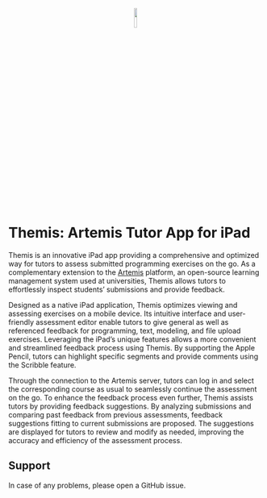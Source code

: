 <p align="center">
  <img src="https://github.com/ls1intum/Themis/assets/22798314/251f1390-c3ba-4f08-906c-4a2e1f82e929" width=10%>
</p>


# Themis: Artemis Tutor App for iPad

Themis is an innovative iPad app providing a comprehensive and optimized way for tutors to assess submitted programming exercises on the go. As a complementary extension to the [Artemis](https://github.com/ls1intum/Artemis) platform, an open-source learning management system used at universities, Themis allows tutors to effortlessly inspect students’ submissions and provide feedback.

Designed as a native iPad application, Themis optimizes viewing and assessing exercises on a mobile device. Its intuitive interface and user-friendly assessment editor enable tutors to give general as well as referenced feedback for programming, text, modeling, and file upload exercises. Leveraging the iPad’s unique features allows a more convenient and streamlined feedback process using Themis. By supporting the Apple Pencil, tutors can highlight specific segments and provide comments using the Scribble feature.

Through the connection to the Artemis server, tutors can log in and select the corresponding course as usual to seamlessly continue the assessment on the go. To enhance the feedback process even further, Themis assists tutors by providing feedback suggestions. By analyzing submissions and comparing past feedback from previous assessments, feedback suggestions fitting to current submissions are proposed. The suggestions are displayed for tutors to review and modify as needed, improving the accuracy and efficiency of the assessment process.

## Support
In case of any problems, please open a GitHub issue.
